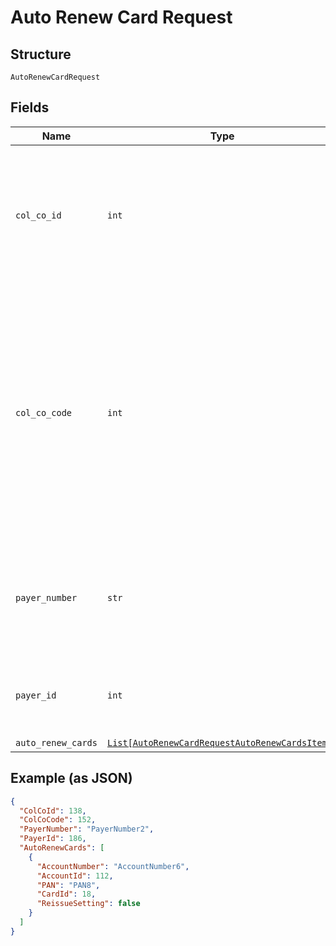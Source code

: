 
# Auto Renew Card Request

## Structure

`AutoRenewCardRequest`

## Fields

| Name | Type | Tags | Description |
|  --- | --- | --- | --- |
| `col_co_id` | `int` | Optional | Collecting Company Id of the selected payer.<br>Optional if ColCoCode is passed else Mandatory.<br>Example:<br>1-Philippines<br>5-UK |
| `col_co_code` | `int` | Optional | Collecting Company Code (Shell Code) of the selected payer.<br>Mandatory for serviced OUs such as Romania, Latvia, Lithuania, Estonia, Ukraine etc. It is optional for other countries if ColCoID is provided.<br>Example:<br>86-Philippines<br>5-UK |
| `payer_number` | `str` | Optional | Payer Number (Ex: GB000000123) of the selected payer.<br>Optional if PayerId is passed else Mandatory |
| `payer_id` | `int` | Optional | Payer Id  of the selected payer.<br>Optional if PayerNumber is passed else Mandatory |
| `auto_renew_cards` | [`List[AutoRenewCardRequestAutoRenewCardsItems]`](../../doc/models/auto-renew-card-request-auto-renew-cards-items.md) | Optional | - |

## Example (as JSON)

```json
{
  "ColCoId": 138,
  "ColCoCode": 152,
  "PayerNumber": "PayerNumber2",
  "PayerId": 186,
  "AutoRenewCards": [
    {
      "AccountNumber": "AccountNumber6",
      "AccountId": 112,
      "PAN": "PAN8",
      "CardId": 18,
      "ReissueSetting": false
    }
  ]
}
```

